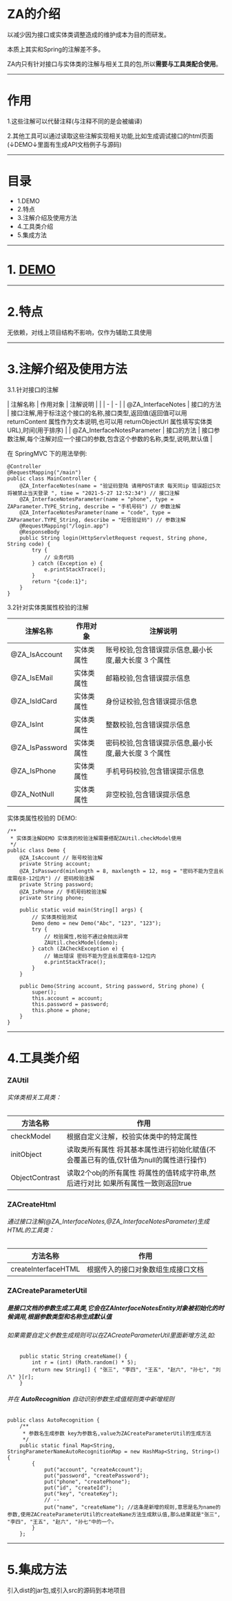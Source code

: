 # **ZA的介绍**

以减少因为接口或实体类调整造成的维护成本为目的而研发。

本质上其实和Spring的注解差不多。

ZA内只有针对接口与实体类的注解与相关工具的包,所以**需要与工具类配合使用**。

---

# **作用**

1.这些注解可以代替注释(与注释不同的是会被编译)

2.其他工具可以通过读取这些注解实现相关功能,比如生成调试接口的html页面(↓DEMO↓里面有生成API文档例子与源码)

---

# **目录**

* 1.DEMO
* 2.特点
* 3.注解介绍及使用方法
* 4.工具类介绍
* 5.集成方法

---

# 1. [DEMO](https://github.com/342535324/ZA_DEMO) 

---

# **2.特点**

无依赖，对线上项目结构不影响，仅作为辅助工具使用

---

# **3.注解介绍及使用方法**

3.1.针对接口的注解
>
| 注解名称                    | 作用对象   | 注解说明                                                                                                                                                |
|  | - | - |
| @ZA_InterfaceNotes          | 接口的方法 | 接口注解,用于标注这个接口的名称,接口类型,返回值(返回值可以用 returnContent 属性作为文本说明,也可以用 returnObjectUrl 属性填写实体类 URL),时间(用于排序) |
| @ZA_InterfaceNotesParameter | 接口的方法 | 接口参数注解,每个注解对应一个接口的参数,包含这个参数的名称,类型,说明,默认值                                                                             |

在 SpringMVC 下的用法举例:
```
@Controller
@RequestMapping("/main")
public class MainController {
	@ZA_InterfaceNotes(name = "验证码登陆 请用POST请求 每天同ip 错误超过5次将被禁止当天登录 ", time = "2021-5-27 12:52:34") // 接口注解
	@ZA_InterfaceNotesParameter(name = "phone", type = ZAParameter.TYPE_String, describe = "手机号码") // 参数注解
	@ZA_InterfaceNotesParameter(name = "code", type = ZAParameter.TYPE_String, describe = "短信验证码") // 参数注解
	@RequestMapping("/login.app")
	@ResponseBody
	public String login(HttpServletRequest request, String phone, String code) {
		try {
			// 业务代码
		} catch (Exception e) {
			e.printStackTrace();
		}
		return "{code:1}";
	}
}
```

3.2针对实体类属性校验的注解
>
| 注解名称       | 作用对象   | 注解说明                                             |
| -- | - | - |
| @ZA_IsAccount  | 实体类属性 | 账号校验,包含错误提示信息,最小长度,最大长度 3 个属性 |
| @ZA_IsEMail    | 实体类属性 | 邮箱校验,包含错误提示信息                            |
| @ZA_IsIdCard   | 实体类属性 | 身份证校验,包含错误提示信息                          |
| @ZA_IsInt      | 实体类属性 | 整数校验,包含错误提示信息                            |
| @ZA_IsPassword | 实体类属性 | 密码校验,包含错误提示信息,最小长度,最大长度 3 个属性 |
| @ZA_IsPhone    | 实体类属性 | 手机号码校验,包含错误提示信息                        |
| @ZA_NotNull    | 实体类属性 | 非空校验,包含错误提示信息                            |


实体类属性校验的 DEMO:
>
```
/**
 * 实体类注解DEMO 实体类的校验注解需要搭配ZAUtil.checkModel使用
 */
public class Demo {
	@ZA_IsAccount // 账号校验注解
	private String account;
	@ZA_IsPassword(minlength = 8, maxlength = 12, msg = "密码不能为空且长度需在8-12位内") // 密码校验注解
	private String password;
	@ZA_IsPhone // 手机号码校验注解
	private String phone;

	public static void main(String[] args) {
		// 实体类校验测试
		Demo demo = new Demo("Abc", "123", "123");
		try {
			// 校验属性,校验不通过会抛出异常
			ZAUtil.checkModel(demo);
		} catch (ZACheckException e) {
			// 输出错误 密码不能为空且长度需在8-12位内
			e.printStackTrace();
		}
	}

	public Demo(String account, String password, String phone) {
		super();
		this.account = account;
		this.password = password;
		this.phone = phone;
	}
}
```
---

# **4.工具类介绍**

### ZAUtil
###### 实体类相关工具类：
| 方法名称   | 作用                                   |
| - | -- |
| checkModel | 根据自定义注解，校验实体类中的特定属性 |
| initObject | 读取类所有属性 将其基本属性进行初始化赋值(不会覆盖已有的值,仅针值为null的属性进行操作) |
| ObjectContrast | 读取2个obj的所有属性 将属性的值转成字符串,然后进行对比 如果所有属性一致则返回true |

### ZACreateHtml
###### 通过接口注解(@ZA_InterfaceNotes,@ZA_InterfaceNotesParameter)生成HTML的工具类：
| 方法名称   | 作用                                   |
| - | -- |
| createInterfaceHTML | 根据传入的接口对象数组生成接口文档 |

### ZACreateParameterUtil
##### 是接口文档的参数生成工具类,它会在ZAInterfaceNotesEntity对象被初始化的时候调用,根据参数类型和名称生成默认值
###### 如果需要自定义参数生成规则可以在ZACreateParameterUtil里面新增方法,如:
```
	public static String createName() {
		int r = (int) (Math.random() * 5);
		return new String[] { "张三", "李四", "王五", "赵六", "孙七", "刘八" }[r];
	}
```
###### 并在 **AutoRecognition** 自动识别参数生成值规则类中新增规则
```
public class AutoRecognition {
	/**
	 * 参数名生成参数 key为参数名,value为ZACreateParameterUtil的生成方法
	 */
	public static final Map<String, StringParameterNameAutoRecognitionMap = new HashMap<String, String>() {
		{
			put("account", "createAccount");
			put("password", "createPassword");
			put("phone", "createPhone");
			put("id", "createId");
			put("key", "createKey");
			// --
			put("name", "createName"); //这条是新增的规则,意思是名为name的参数,使用ZACreateParameterUtil的createName方法生成默认值,那么结果就是"张三", "李四", "王五", "赵六", "孙七"中的一个。
		}
	};
```

---

# **5.集成方法**

引入dist的jar包,或引入src的源码到本地项目
